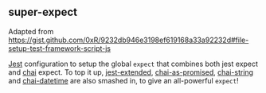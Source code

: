 ## super-expect


Adapted from https://gist.github.com/0xR/9232db946e3198ef619168a33a92232d#file-setup-test-framework-script-js

[Jest](https://www.npmjs.com/package/jest) configuration to setup the global `expect` that combines both jest expect and [chai](https://www.npmjs.com/package/chai) expect. To top it up, [jest-extended](https://www.npmjs.com/package/jest-extended), [chai-as-promised](https://www.npmjs.com/package/chai-as-promised), [chai-string](https://www.npmjs.com/package/chai-string) and [chai-datetime](https://www.npmjs.com/package/chai-datetime) are also smashed in, to give an all-powerful `expect`! 
